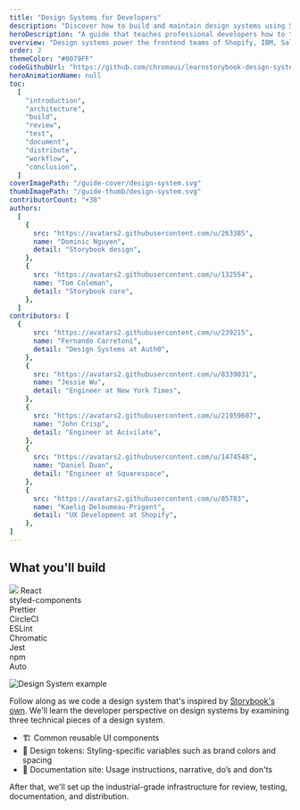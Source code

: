 ```yaml
---
title: "Design Systems for Developers"
description: "Discover how to build and maintain design systems using Storybook."
heroDescription: "A guide that teaches professional developers how to transform component libraries into design systems and set up the production infrastructure used by leading frontend teams."
overview: "Design systems power the frontend teams of Shopify, IBM, Salesforce, Airbnb, Twitter,  and many more. This guide for professional developers examines how the smartest teams engineer design systems at scale and why they use the tools they use. We'll walk through setting up core services, libraries, and workflows to develop a design system from scratch."
order: 2
themeColor: "#0079FF"
codeGithubUrl: "https://github.com/chromaui/learnstorybook-design-system"
heroAnimationName: null
toc:
  [
    "introduction",
    "architecture",
    "build",
    "review",
    "test",
    "document",
    "distribute",
    "workflow",
    "conclusion",
  ]
coverImagePath: "/guide-cover/design-system.svg"
thumbImagePath: "/guide-thumb/design-system.svg"
contributorCount: "+38"
authors:
  [
    {
      src: "https://avatars2.githubusercontent.com/u/263385",
      name: "Dominic Nguyen",
      detail: "Storybook design",
    },
    {
      src: "https://avatars2.githubusercontent.com/u/132554",
      name: "Tom Coleman",
      detail: "Storybook core",
    },
  ]
contributors: [
  {
      src: "https://avatars2.githubusercontent.com/u/239215",
      name: "Fernando Carretoni",
      detail: "Design Systems at Auth0",
    },
    {
      src: "https://avatars2.githubusercontent.com/u/8339031",
      name: "Jessie Wu",
      detail: "Engineer at New York Times",
    },
    {
      src: "https://avatars2.githubusercontent.com/u/21959607",
      name: "John Crisp",
      detail: "Engineer at Acivilate",
    },
    {
      src: "https://avatars2.githubusercontent.com/u/1474548",
      name: "Daniel Duan",
      detail: "Engineer at Squarespace",
    },
    {
      src: "https://avatars2.githubusercontent.com/u/85783",
      name: "Kaelig Deloumeau-Prigent",
      detail: "UX Development at Shopify",
    },
]
---
```


<h2>What you'll build</h2>

<div class="badge-box">
  <div class="badge">
    <img src="/frameworks/logo-react.svg"> React
  </div>
  <div class="badge">
    styled-components
  </div>
  <div class="badge">
    Prettier
  </div>
  <div class="badge">
    CircleCI
  </div>
  <div class="badge">
    ESLint
  </div>
  <div class="badge">
    Chromatic
  </div>
  <div class="badge">
    Jest
  </div>
  <div class="badge">
    npm
  </div>
  <div class="badge">
    Auto
  </div>
</div>

![Design System example](/design-systems-for-developers/design-system-overview.jpg)

Follow along as we code a design system that's inspired by [Storybook's own](https://medium.com/storybookjs/introducing-storybook-design-system-23fd9b1ac3c0). We'll learn the developer perspective on design systems by examining three technical pieces of a design system.

- 🏗 Common reusable UI components
- 🎨 Design tokens: Styling-specific variables such as brand colors and spacing
- 📕 Documentation site: Usage instructions, narrative, do’s and don'ts

After that, we'll set up the industrial-grade infrastructure for review, testing, documentation, and distribution.
